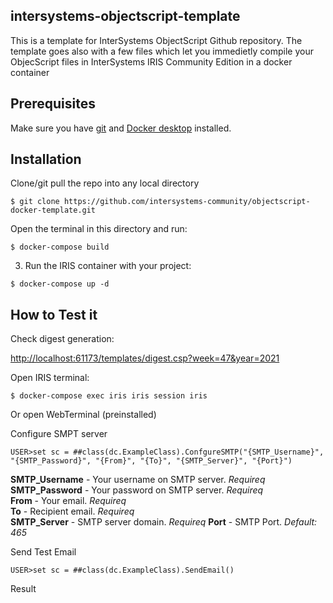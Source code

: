 ## intersystems-objectscript-template
This is a template for InterSystems ObjectScript Github repository.
The template goes also with a few files which let you immedietly compile your ObjecScript files in InterSystems IRIS Community Edition in a docker container

## Prerequisites
Make sure you have [git](https://git-scm.com/book/en/v2/Getting-Started-Installing-Git) and [Docker desktop](https://www.docker.com/products/docker-desktop) installed.

## Installation 

Clone/git pull the repo into any local directory

```
$ git clone https://github.com/intersystems-community/objectscript-docker-template.git
```

Open the terminal in this directory and run:

```
$ docker-compose build
```

3. Run the IRIS container with your project:

```
$ docker-compose up -d
```

## How to Test it

Check digest generation:

[http://localhost:61173/templates/digest.csp?week=47&year=2021](http://localhost:61173/templates/digest.csp?week=47&year=2021)

Open IRIS terminal:
``` 
$ docker-compose exec iris iris session iris
```
Or open WebTerminal (preinstalled)

Configure SMPT server

```objectscript
USER>set sc = ##class(dc.ExampleClass).ConfgureSMTP("{SMTP_Username}", "{SMTP_Password}", "{From}", "{To}", "{SMTP_Server}", "{Port}")
```
   
**SMTP_Username** - Your username on SMTP server. *Requireq*   
**SMTP_Password** - Your password on SMTP server. *Requireq*   
**From** - Your email. *Requireq*   
**To** - Recipient email. *Requireq*   
**SMTP_Server** - SMTP server domain. *Requireq*
**Port** - SMTP Port. *Default: 465*

Send Test Email

```objectscript
USER>set sc = ##class(dc.ExampleClass).SendEmail()
```

Result

